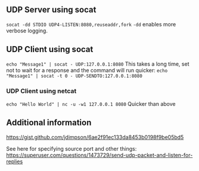 ## UDP Server using socat
`socat -dd STDIO UDP4-LISTEN:8080,reuseaddr,fork`
`-dd` enables more verbose logging.

## UDP Client using socat
`echo "Message1" | socat - UDP:127.0.0.1:8080`
This takes a long time, set not to wait for a response and the command will run quicker:
`echo "Message1" | socat -t 0 - UDP-SENDTO:127.0.0.1:8080`

### UDP Client using netcat
`echo "Hello World" | nc -u -w1 127.0.0.1 8080`
Quicker than above

## Additional information
https://gist.github.com/jdimpson/6ae2f91ec133da8453b0198f9be05bd5

See here for specifying source port and other things:
https://superuser.com/questions/1473729/send-udp-packet-and-listen-for-replies